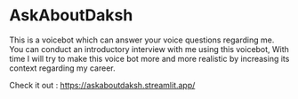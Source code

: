 # AskAboutDaksh
This is a voicebot which can answer your voice questions regarding me.
You can conduct an introductory interview with me using this voicebot, With time I will try to make this voice bot more and more realistic by increasing its context regarding my career.

Check it out : https://askaboutdaksh.streamlit.app/
